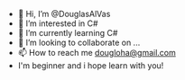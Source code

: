 - 👋 Hi, I’m @DouglasAlVas
- 👀 I’m interested in C#
- 🌱 I’m currently learning C#
- 💞️ I’m looking to collaborate on ...
- 📫 How to reach me dougloha@gmail.com
- I'm beginner and i hope learn with you!

<!---
DouglasAlVas/DouglasAlVas is a ✨ special ✨ repository because its `README.md` (this file) appears on your GitHub profile.
You can click the Preview link to take a look at your changes.
--->
